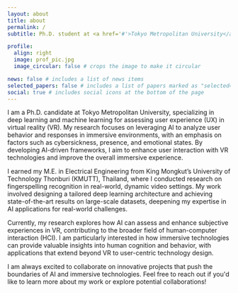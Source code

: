 ```yaml
---
layout: about
title: about
permalink: /
subtitle: Ph.D. student at <a href='#'>Tokyo Metropolitan University</a>.

profile:
  align: right
  image: prof_pic.jpg
  image_circular: false # crops the image to make it circular

news: false # includes a list of news items
selected_papers: false # includes a list of papers marked as "selected={true}"
social: true # includes social icons at the bottom of the page
---
```


I am a Ph.D. candidate at Tokyo Metropolitan University, specializing in deep learning and machine learning for assessing user experience (UX) in virtual reality (VR). My research focuses on leveraging AI to analyze user behavior and responses in immersive environments, with an emphasis on factors such as cybersickness, presence, and emotional states. By developing AI-driven frameworks, I aim to enhance user interaction with VR technologies and improve the overall immersive experience.

I earned my M.E. in Electrical Engineering from King Mongkut’s University of Technology Thonburi (KMUTT), Thailand, where I conducted research on fingerspelling recognition in real-world, dynamic video settings. My work involved designing a tailored deep learning architecture and achieving state-of-the-art results on large-scale datasets, deepening my expertise in AI applications for real-world challenges.

Currently, my research explores how AI can assess and enhance subjective experiences in VR, contributing to the broader field of human-computer interaction (HCI). I am particularly interested in how immersive technologies can provide valuable insights into human cognition and behavior, with applications that extend beyond VR to user-centric technology design.

I am always excited to collaborate on innovative projects that push the boundaries of AI and immersive technologies. Feel free to reach out if you'd like to learn more about my work or explore potential collaborations!

